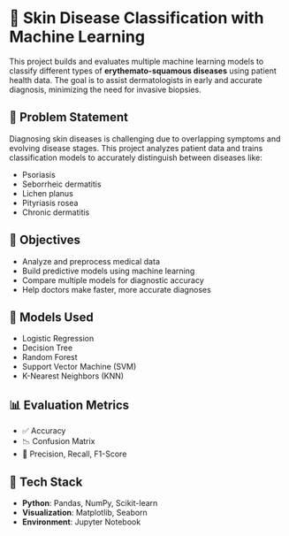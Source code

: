 # 🧬 Skin Disease Classification with Machine Learning

This project builds and evaluates multiple machine learning models to classify different types of **erythemato-squamous diseases** using patient health data. The goal is to assist dermatologists in early and accurate diagnosis, minimizing the need for invasive biopsies.

## 📌 Problem Statement

Diagnosing skin diseases is challenging due to overlapping symptoms and evolving disease stages. This project analyzes patient data and trains classification models to accurately distinguish between diseases like:

- Psoriasis
- Seborrheic dermatitis
- Lichen planus
- Pityriasis rosea
- Chronic dermatitis

## 🎯 Objectives

- Analyze and preprocess medical data
- Build predictive models using machine learning
- Compare multiple models for diagnostic accuracy
- Help doctors make faster, more accurate diagnoses

## 🧪 Models Used

- Logistic Regression
- Decision Tree
- Random Forest
- Support Vector Machine (SVM)
- K-Nearest Neighbors (KNN)

## 📊 Evaluation Metrics

- ✅ Accuracy
- 📉 Confusion Matrix
- 🧠 Precision, Recall, F1-Score

## 🧰 Tech Stack

- **Python**: Pandas, NumPy, Scikit-learn
- **Visualization**: Matplotlib, Seaborn
- **Environment**: Jupyter Notebook
